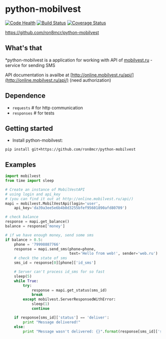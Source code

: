 
python-mobilvest
===============
[![Code Health](https://landscape.io/github/ron8mcr/python-mobilvest/master/landscape.svg?style=flat)](https://landscape.io/github/ron8mcr/python-mobilvest/master)
[![Build Status](https://travis-ci.org/ron8mcr/python-mobilvest.svg?branch=master)](https://travis-ci.org/ron8mcr/python-mobilvest)
[![Coverage Status](https://coveralls.io/repos/ron8mcr/python-mobilvest/badge.svg)](https://coveralls.io/r/ron8mcr/python-mobilvest)

https://github.com/ron8mcr/python-mobilvest

What's that
-----------

*python-mobilvest is a application for working with API of [mobilvest.ru](http://mobilvest.ru) - service for sending SMS 

API documentation is availbe at [http://online.mobilvest.ru/api/](http://online.mobilvest.ru/api/) (need authorization)

Dependence
-----------

- `requests` # for http communication
- `responses` # for tests

Getting started
---------------
* Install python-mobilvest:

``pip install git+https://github.com/ron8mcr/python-mobilvest
``

Examples
--------
```python
import mobilvest
from time import sleep

# Create an instance of MobilVestAPI
# using login and api_key
# (you can find it out at http://online.mobilvest.ru/api/)
mapi = mobilvest.MobilVestApi(login='user',
    api_key='da39a3ee5e6b4b0d3255bfef95601890afd80709')

# check balance
response = mapi.get_balance()
balance = response['money']

# if we have enough money, send some sms
if balance > 0.5:
    phone = '79998887766'
    response = mapi.send_sms(phone=phone,
                             text='Hello from web!', sender='web.ru')
    # check the state of sms
    sms_id = response[0][phone]['id_sms']

    # Server can't process id_sms for so fast
    sleep(5)
    while True:
        try:
            response = mapi.get_status(sms_id)
            break
        except mobilvest.ServerResponsedWithError:
            sleep(1)
            continue

    if response[sms_id]['status'] == 'deliver':
        print "Message delivered!"
    else:
        print "Message wasn't delivered: {}".format(response[sms_id]['status'])

```